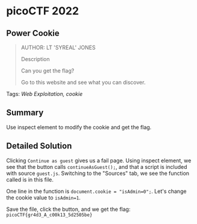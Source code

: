 # picoCTF 2022
## Power Cookie

> AUTHOR: LT 'SYREAL' JONES
>
> Description
>
> Can you get the flag?
>
> Go to this website and see what you can discover.

Tags: *Web Exploitation, cookie*

## Summary

Use inspect element to modify the cookie and get the flag.

## Detailed Solution

Clicking `Continue as guest` gives us a fail page. Using inspect element, we see that the button calls `continueAsGuest();`, and that a script is included with source `guest.js`. Switching to the "Sources" tab, we see the function called is in this file.

One line in the function is `document.cookie = "isAdmin=0";`. Let's change the cookie value to `isAdmin=1`.

Save the file, click the button, and we get the flag: `picoCTF{gr4d3_A_c00k13_5d2505be}`